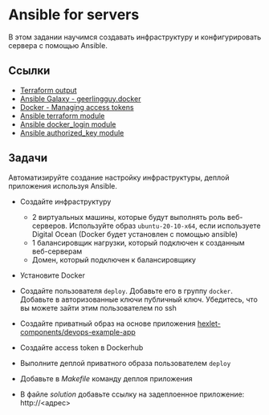 # Ansible for servers

В этом задании научимся создавать инфраструктуру и конфигурировать сервера с помощью Ansible.

## Ссылки

* [Terraform output](https://www.terraform.io/docs/cli/commands/output.html)
* [Ansible Galaxy - geerlingguy.docker](https://galaxy.ansible.com/)
* [Docker - Managing access tokens](https://docs.docker.com/docker-hub/access-tokens/)
* [Ansible terraform module](https://docs.ansible.com/ansible/latest/collections/community/general/terraform_module.html)
* [Ansible docker_login module](https://docs.ansible.com/ansible/latest/collections/community/docker/docker_login_module.html)
* [Ansible authorized_key module](https://docs.ansible.com/ansible/latest/collections/ansible/posix/authorized_key_module.html)

## Задачи

Автоматизируйте создание настройку инфраструктуры, деплой приложения используя Ansible.

* Создайте инфраструктуру
  * 2 виртуальных машины, которые будут выполнять роль веб-серверов. Используйте образ `ubuntu-20-10-x64`, если используете Digital Ocean (Docker будет установлен с помощью ansible)
  * 1 балансировщик нагрузки, который подключен к созданным веб-серверам
  * Домен, который подключен к балансировщику

* Установите Docker
* Создайте пользователя `deploy`. Добавьте его в группу `docker`. Добавьте в авторизованные ключи публичный ключ. Убедитесь, что вы можете зайти этим пользователем по ssh

* Создайте приватный образ на основе приложения [hexlet-components/devops-example-app](https://github.com/hexlet-components/devops-example-app)
* Создайте access token в Dockerhub
* Выполните деплой приватного образа пользователем `deploy`
* Добавьте в *Makefile* команду деплоя приложения
* В файле *solution* добавьте ссылку на задеплоенное приложение: http://<адрес>
